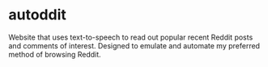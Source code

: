 # autoddit

Website that uses text-to-speech to read out popular recent Reddit posts and comments of interest. Designed to emulate and automate my preferred method of browsing Reddit.
